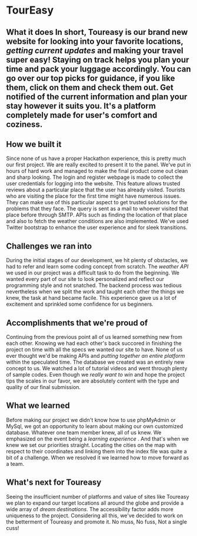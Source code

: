 # TourEasy
## What it does In short, Toureasy is our brand new website for looking into your favorite locations, _getting current updates_  and making your travel super easy! Staying on track helps you plan your time and pack your luggage accordingly. You can go over our top picks for guidance, if you like them, click on them and check them out. Get notified of the current information and plan your stay however it suits you. It's a platform completely made for user's comfort and coziness.
## How we built it
Since none of us have a proper Hackathon experience, this is pretty much our first project. We are really excited to present it to the panel. We've put in hours of hard work and managed to make the final product come out clean and sharp looking. The login and register webpage is made to collect the user credentials for logging into the website. This feature allows trusted reviews about a particular place that the user has already visited. Tourists who are visiting the place for the first time might have numerous issues. They can make use of this particular aspect to get trusted solutions for the problems that they face. The query is sent as a mail to whoever visited that place before through SMTP. APIs such as finding the location of that place and also to fetch the weather conditions are also implemented. We've used Twitter bootstrap to enhance the user experience and for sleek transitions.

## Challenges we ran into
During the initial stages of our development, we hit plenty of obstacles, we had to refer and learn some coding concept from scratch. The _weather API_ we used in our project was a difficult task to do from the beginning. We wanted every part of our site to look personalized and reflect our programming style and not snatched. The backend process was tedious nevertheless when we split the work and taught each other the things we knew, the task at hand became facile. This experience gave us a lot of excitement and sprinkled some confidence for us beginners.

## Accomplishments that we're proud of
Continuing from the previous point all of us learned something new from each other. Knowing we had each other's back succored in finishing the project on time with all the specs we wanted our site to have. None of us ever thought we'd be making APIs and _putting together an entire platform_ within the speculated time. The database we created was an entirely new concept to us. We watched a lot of tutorial videos and went through plenty of sample codes. Even though we *really want to win* and hope the project tips the scales in our favor, we are absolutely content with the type and quality of our final submission.

## What we learned
Before making our project we didn't know how to use phpMyAdmin or MySql, we got an opportunity to learn about making our own customized database. Whatever one team member knew, all of us knew. We emphasized on the event being a _learning experience_ . And that's when we knew we set our priorities straight. Locating the cities on the map with respect to their coordinates and linking them into the index file was quite a bit of a challenge. When we resolved it we learned how to move forward as a team.

## What's next for Toureasy
Seeing the insufficient number of platforms and value of sites like Toureasy we plan to expand our target locations all around the globe and provide a wide array of *dream destinations*. The accessibility factor adds more uniqueness to the project. Considering all this, we've decided to work on the betterment of Toureasy and promote it. No muss, No fuss, Not a single cuss!
